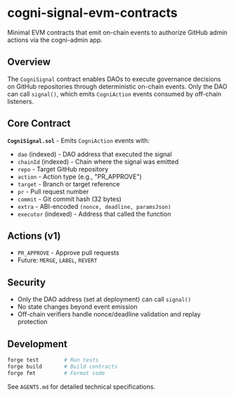 # cogni-signal-evm-contracts

Minimal EVM contracts that emit on-chain events to authorize GitHub admin actions via the cogni-admin app.

## Overview

The `CogniSignal` contract enables DAOs to execute governance decisions on GitHub repositories through deterministic on-chain events. Only the DAO can call `signal()`, which emits `CogniAction` events consumed by off-chain listeners.

## Core Contract

**`CogniSignal.sol`** - Emits `CogniAction` events with:
- `dao` (indexed) - DAO address that executed the signal
- `chainId` (indexed) - Chain where the signal was emitted  
- `repo` - Target GitHub repository
- `action` - Action type (e.g., "PR_APPROVE")
- `target` - Branch or target reference
- `pr` - Pull request number
- `commit` - Git commit hash (32 bytes)
- `extra` - ABI-encoded `(nonce, deadline, paramsJson)`
- `executor` (indexed) - Address that called the function

## Actions (v1)

- `PR_APPROVE` - Approve pull requests
- Future: `MERGE`, `LABEL`, `REVERT`

## Security

- Only the DAO address (set at deployment) can call `signal()`
- No state changes beyond event emission
- Off-chain verifiers handle nonce/deadline validation and replay protection

## Development

```bash
forge test        # Run tests
forge build       # Build contracts  
forge fmt         # Format code
```

See `AGENTS.md` for detailed technical specifications.

